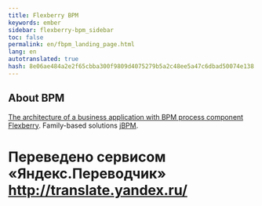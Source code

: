 ```yaml
--- 
title: Flexberry BPM 
keywords: ember 
sidebar: flexberry-bpm_sidebar 
toc: false 
permalink: en/fbpm_landing_page.html 
lang: en 
autotranslated: true 
hash: 8e06ae484a2e2f65cbba300f9809d4075279b5a2c48ee5a47c6dbad50074e138 
--- 
```


## About BPM 
[The architecture of a business application with BPM process component Flexberry](fbpm_architecture.html). 
Family-based solutions [jBPM](fbpm_components.html).


 # Переведено сервисом «Яндекс.Переводчик» http://translate.yandex.ru/